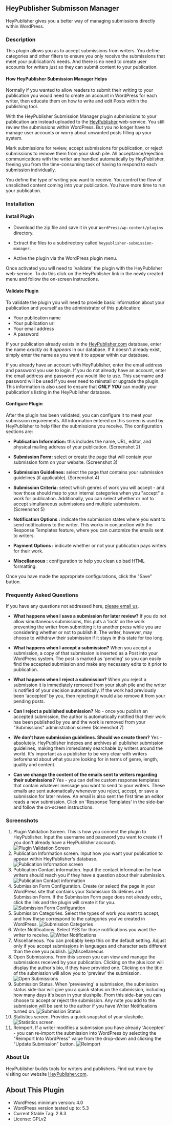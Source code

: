 
## HeyPublisher Submisson Manager

HeyPublisher gives you a better way of managing submissions directly within WordPress.

### Description

This plugin allows you as to accept submissions from writers.  You define categories and other filters to ensure you only receive the submissions that meet your publication's needs.  And there is no need to create user accounts for writers just so they can submit content to your publication.

#### How HeyPublisher Submission Manager Helps

Normally if you wanted to allow readers to submit their writing to your publication you would need to create an account in WordPress for each writer, then educate them on how to write and edit Posts within the publishing tool.

With the HeyPublisher Submission Manager plugin submissions to your publication are instead uploaded to the  [HeyPublisher](https://www.heypublisher.com) web-service.  You still review the submissions within WordPress.  But you no longer have to manage user accounts or worry about unwanted posts filling up your system.

Mark submissions for review, accept submissions for publication, or reject submissions to remove them from your slush pile.  All acceptance/rejection communications with the writer are handled automatically by HeyPublisher, freeing you from the time-consuming task of having to respond to each submission individually.

You define the type of writing you want to receive.  You control the flow of unsolicited content coming into your publication.  You have more time to run your publication.

### Installation

#### Install Plugin

* Download the zip file and save it in your `WordPress/wp-content/plugins` directory.

* Extract the files to a subdirectory called `heypublisher-submission-manager`.

* Active the plugin via the WordPress plugin menu.

Once activated you will need to 'validate' the plugin with the HeyPublisher web-service.  To do this click on the HeyPublisher link in the newly created menu and follow the on-screen instructions.

#### Validate Plugin

To validate the plugin you will need to provide basic information about your publication and yourself as the administrator of this publication:

* Your publication name
* Your publication url
* Your email address
* A password

If your publication already exists in the [HeyPublisher.com](https://heypublisher.com/publishers/search) database, enter the name _exactly as it appears_ in our database.  If it doesn't already exist, simply enter the name as you want it to appear within our database.

If you already have an account with HeyPublisher, enter the email address and password you use to login.  If you do not already have an account, enter the email address and password you would like to use.  This username and password will be used if you ever need to reinstall or upgrade the plugin.  This information is also used to ensure that **_ONLY YOU_** can modify your publication's listing in the HeyPublisher database.

#### Configure Plugin

After the plugin has been validated, you can configure it to meet your submission requirements.  All information entered on this screen is used by HeyPublisher to help filter the submissions you receive.  The configuration sections are:

* **Publication Information:** this includes the name, URL, editor, and physical mailing address of your publication. (Screenshot 2)

* **Submission Form:** select or create the page that will contain your submission form on your website. (Screenshot 3)

* **Submission Guidelines:** select the page that contains your submission guidelines (if applicable). (Screenshot 4)

* **Submission Criteria:** select which genres of work you will accept - and how those should map to your internal categories when you "accept" a work for publication.  Additionally, you can select whether or not to accept simultaneous submissions and multiple submissions. (Screenshot 5)

* **Notification Options :** indicate the submission states where you want to send notifications to the writer.  This works in conjunction with the Response Templates feature, where you can customize the emails sent to writers.

* **Payment Options :** indicate whether or not your publication pays writers for their work.

* **Miscellaneous :** configuration to help you clean up bad HTML formatting.

Once you have made the appropriate configurations, click the "Save" button.

### Frequently Asked Questions

If you have any questions not addressed here, [please email us](mailto:support@heypublisher.com?subject=Question+about+plugin).

* **What happens when I save a submission for later review?**
If you do not allow simultaneous submissions, this puts a 'lock' on the work preventing the writer from submitting it to another press while you are considering whether or not to publish it.  The writer, however, may choose to withdraw their submission if it stays in this state for too long.

* **What happens when I accept a submission?**
When you accept a submission, a copy of that submission is inserted as a Post into your WordPress system.  The post is marked as 'pending' so you can easily find the accepted submission and make any necessary edits to it prior to publication.

* **What happens when I reject a submission?**
When you reject a submission it is immediately removed from your slush pile and the writer is notified of your decision automatically.  If the work had previously been 'accepted' by you, then rejecting it would also remove it from your pending posts.

* **Can I reject a published submission?**
No - once you publish an accepted submission, the author is automatically notified that their work has been published by you and the work is removed from your "Submissions" administration  screen (Screenshot 7)

* **We don't have submission guidelines.  Should we create them?**
Yes - absolutely.  HeyPublisher indexes and archives all publisher submission guidelines, making them immediately searchable by writers around the world.  It's important as a publisher to be very clear with writers beforehand about what you are looking for in terms of genre, length, quality and content.

* **Can we change the content of the emails sent to writers regarding their submissions?**
Yes - you can define custom response templates that contain whatever message you want to send to your writers.  These emails are sent automatically whenever you reject, accept, or save a submission for later review.  An email is also sent the first time an editor reads a new submission.  Click on 'Response Templates' in the side-bar and follow the on-screen instructions.

### Screenshots

1. Plugin Validation Screen.  This is how you connect the plugin to HeyPublisher.  Input the username and password you want to create (if you don't already have a HeyPublisher account).
![Plugin Validation Screen](screenshot-1.jpg)
2. Publication Information screen.  Input how you want your publication to appear within HeyPublisher's database.
![Publication Information screen](screenshot-2.jpg)
3. Publication Contact information. Input the contact information for how writers should reach you if they have a question about their submission.
![Publication Contact information](screenshot-3.jpg)
4. Submission Form Configuration.  Create (or select) the page in your WordPress site that contains your Submission Guidelines and Submission Form.  If the Submission Form page does not already exist, click the link and the plugin will create it for you.
![Submission Form Configuration](screenshot-4.jpg)
5. Submission Categories. Select the types of work you want to accept, and how these correspond to the categories you've created in WordPress.
![Submission Categories](screenshot-5.jpg)
6. Writer Notifications.  Select YES for those notifications you want the writer to receive.
![Writer Notifications](screenshot-6.jpg)
7. Miscellaneous.  You can probably keep this on the default setting.  Adjust only if  you accept submissions in languages and character sets different than the one you publish.
![Miscellaneous](screenshot-7.jpg)
8. Open Submissions.  From this screen you can view and manage the submissions received by your publication.  Clicking on the plus icon will display the author's bio, if they have provided one.  Clicking on the title of the submission will allow you to 'preview' the submission.
![Open Submissions](screenshot-8.jpg)
9. Submission Status.  When 'previewing' a submission, the submission status side-bar will give you a quick status on the submission, including how many days it's been in your slushpile.  From this side-bar you can choose to accept or reject the submission.  Any note you add to the submission will be sent to the author if you have Writer Notifications turned on.
![Submission Status](screenshot-9.jpg)
10. Statistics screen.  Provides a quick snapshot of your slushpile.
![Statistics screen](screenshot-10.jpg)
11. Reimport.  If a writer modifies a submission you have already 'Accepted' - you can re-import the submission into WordPress by selecting the "Reimport Into WordPress" value from the drop-down and clicking the "Update Submission" button.
![Reimport](screenshot-11.jpg)

### About Us

HeyPublisher builds tools for writers and publishers.  Find out more by visiting our website [HeyPublisher.com](https://www.heypublisher.com).

## About This Plugin

+ WordPress minimum version: 4.0
+ WordPress version tested up to: 5.3
+ Current Stable Tag: 2.8.3
+ License: GPLv2
